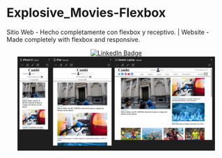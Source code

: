 # Explosive_Movies-Flexbox
Sitio Web - Hecho completamente con flexbox y receptivo. | Website - Made completely with flexbox and responsive.

<div align="center">
  <a target="_blank" href="https://explosivemovies.netlify.app/">
    <img src="https://img.shields.io/badge/Explosive%20Movies%20Web-blue?style=for-the-badge" alt="LinkedIn Badge" width="250px" height="68px"/>
  </a>
  <img src="https://github.com/osvaldotws/fotos-de-proyectos/blob/50a97368a11db54fce133614ce515286e45d6421/cambi%20-%20responsive.jpeg" alt="Cambi - Flexbox" width="90%"/>
</div>
